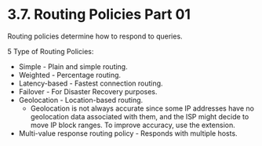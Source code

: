 # 3.7. Routing Policies Part 01

Routing policies determine how to respond to queries.

5 Type of Routing Policies:

- Simple - Plain and simple routing.
- Weighted - Percentage routing.
- Latency-based - Fastest connection routing.
- Failover - For Disaster Recovery purposes.
- Geolocation - Location-based routing.
  - Geolocation is not always accurate since some IP addresses have no geolocation data associated with them, and the ISP might decide to move IP block ranges. To improve accuracy, use the   extension.
- Multi-value response routing policy - Responds with multiple hosts.
